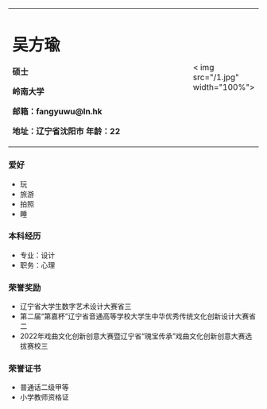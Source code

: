 <table border="0">
  <tr>
    <td width="75%">
      <h1>吴方瑜</h1>
      <p><b>硕士</b></p >
      <p><b>岭南大学</b></p >
      <p><b>邮箱：fangyuwu@ln.hk</b></p >
      <p><b>地址：辽宁省沈阳市
年龄：22</b></p >
    </td>
    <td width="25%">
    < img src="/1.jpg" width="100%">   
    </td>
  </tr>
</table>


### 爱好
- 玩
- 旅游
- 拍照
- 睡
  
  
### 本科经历
- 专业：设计
- 职务：心理

### 荣誉奖励
- 辽宁省大学生数字艺术设计大赛省三
- 第二届“第嘉杯”辽宁省音通高等学校大学生中华优秀传统文化创新设计大赛省二
- 2022年戏曲文化创新创意大赛暨辽宁省“瑰宝传承”戏曲文化创新创意大赛选拔赛校三
  

### 荣誉证书
- 普通话二级甲等
- 小学教师资格证
